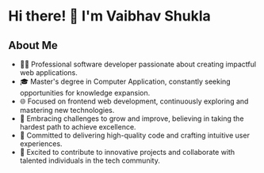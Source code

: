 # Hi there! 👋 I'm Vaibhav Shukla

## About Me

- 👨‍💻 Professional software developer passionate about creating impactful web applications.
- 🎓 Master's degree in Computer Application, constantly seeking opportunities for knowledge expansion.
- 🌐 Focused on frontend web development, continuously exploring and mastering new technologies.
- 💪 Embracing challenges to grow and improve, believing in taking the hardest path to achieve excellence.
- 🌟 Committed to delivering high-quality code and crafting intuitive user experiences.
- 🌱 Excited to contribute to innovative projects and collaborate with talented individuals in the tech community.



